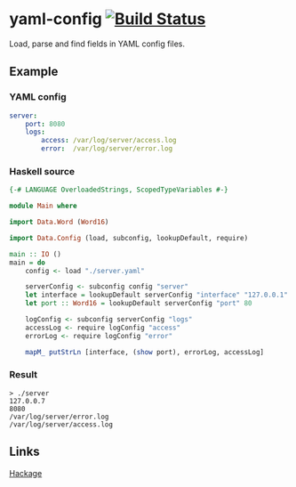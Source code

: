 # yaml-config [![Build Status][travis-img]][travis]

Load, parse and find fields in YAML config files.

[travis]: http://travis-ci.org/selectel/yaml-config
[travis-img]: https://secure.travis-ci.org/selectel/yaml-config.png

## Example

### YAML config

```yaml
server:
    port: 8080
    logs:
        access: /var/log/server/access.log
        error:  /var/log/server/error.log
```
### Haskell source

```haskell
{-# LANGUAGE OverloadedStrings, ScopedTypeVariables #-}

module Main where

import Data.Word (Word16)

import Data.Config (load, subconfig, lookupDefault, require)

main :: IO ()
main = do
    config <- load "./server.yaml"

    serverConfig <- subconfig config "server"
    let interface = lookupDefault serverConfig "interface" "127.0.0.1"
    let port :: Word16 = lookupDefault serverConfig "port" 80

    logConfig <- subconfig serverConfig "logs"
    accessLog <- require logConfig "access"
    errorLog <- require logConfig "error"

    mapM_ putStrLn [interface, (show port), errorLog, accessLog]
```

### Result

```
> ./server
127.0.0.7
8080
/var/log/server/error.log
/var/log/server/access.log
```

## Links

[Hackage](http://hackage.haskell.org/package/yaml-config)
